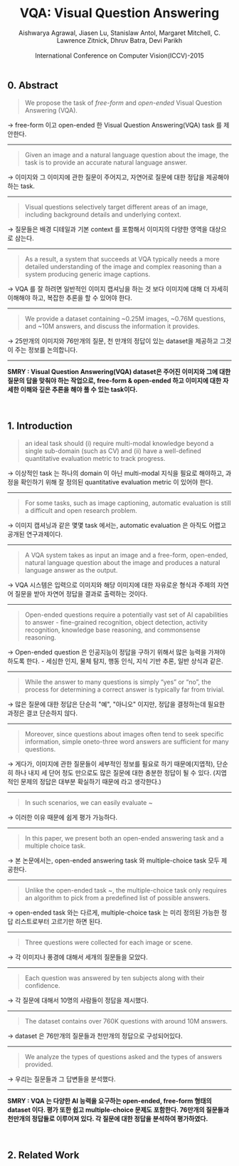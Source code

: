 # <div align="center"> VQA: Visual Question Answering </div>

<div align="center">
  Aishwarya Agrawal, Jiasen Lu, Stanislaw Antol, Margaret Mitchell, C. Lawrence Zitnick, Dhruv Batra, Devi Parikh
  </br>
  </br>
  International Conference on Computer Vision(ICCV)-2015
</div>

</br>

## 0. Abstract

> We propose the task of *free-form* and *open-ended* Visual Question Answering (VQA).

$\to$ free-form 이고 open-ended 한 Visual Question Answering(VQA) task 를 제안한다.

---

> Given an image and a natural language question about the image, the task is to provide an accurate natural language answer.

$\to$ 이미지와 그 이미지에 관한 질문이 주어지고, 자연어로 질문에 대한 정답을 제공해야 하는 task.

---

> Visual questions selectively target different areas of an image, including background details and underlying context.

$\to$ 질문들은 배경 디테일과 기본 context 를 포함해서 이미지의 다양한 영역을 대상으로 삼는다.

---

> As a result, a system that succeeds at VQA typically needs a more detailed understanding of the image and complex reasoning than a system producing generic image captions.

$\to$ VQA 를 잘 하려면 일반적인 이미지 캡셔닝을 하는 것 보다 이미지에 대해 더 자세히 이해해야 하고, 복잡한 추론을 할 수 있어야 한다.

---

> We provide a dataset containing ~0.25M images, ~0.76M questions, and ~10M answers, and discuss the information it provides.

$\to$ 25만개의 이미지와 76만개의 질문, 천 만개의 정답이 있는 dataset을 제공하고 그것이 주는 정보를 논의합니다.

---

**SMRY : Visual Question Answering(VQA) dataset은 주어진 이미지와 그에 대한 질문의 답을 맞춰야 하는 작업으로, free-form & open-ended 하고 이미지에 대한 자세한 이해와 깊은 추론을 해야 풀 수 있는 task이다.**

</br>

## 1. Introduction

> an ideal task should (i) require multi-modal knowledge beyond a single sub-domain (such as CV) and (ii) have a well-defined quantitative evaluation metric to track progress.

$\to$ 이상적인 task 는 하나의 domain 이 아닌 multi-modal 지식을 필요로 해야하고, 과정을 확인하기 위해 잘 정의된 quantitative evaluation metric 이 있어야 한다.

---

> For some tasks, such as image captioning, automatic evaluation is still a difficult and open research problem.

$\to$ 이미지 캡셔닝과 같은 몇몇 task 에서는, automatic evaluation 은 아직도 어렵고 공개된 연구과제이다.

---

> A VQA system takes as input an image and a free-form, open-ended, natural language question about the image and produces a natural language answer as the output.

$\to$ VQA 시스템은 입력으로 이미지와 해당 이미지에 대한 자유로운 형식과 주제의 자연어 질문을 받아 자연어 정답을 결과로 출력하는 것이다.

---

> Open-ended questions require a potentially vast set of AI capabilities to answer - fine-grained recognition, object detection, activity recognition, knowledge base reasoning, and commonsense reasoning.

$\to$ Open-ended question 은 인공지능이 정답을 구하기 위해서 많은 능력을 가져야 하도록 한다. - 세심한 인지, 물체 탐지, 행동 인식, 지식 기반 추론, 일반 상식과 같은.

---

> While the answer to many questions is simply “yes” or “no”, the process for determining a correct answer is typically far from trivial.

$\to$ 많은 질문에 대한 정답은 단순히 "예", "아니오" 이지만, 정답을 결정하는데 필요한 과정은 결코 단순하지 않다.

---

> Moreover, since questions about images often tend to seek specific information, simple oneto-three word answers are sufficient for many questions.

$\to$ 게다가, 이미지에 관한 질문들이 세부적인 정보를 필요로 하기 때문에(지엽적), 단순히 하나 내지 세 단어 정도 만으로도 많은 질문에 대한 충분한 정답이 될 수 있다. (지엽적인 문제의 정답은 대부분 확실하기 때문에 라고 생각한다.)

---

> In such scenarios, we can easily evaluate ~

$\to$ 이러한 이유 때문에 쉽게 평가 가능하다.

---

> In this paper, we present both an open-ended answering task and a multiple choice task.

$\to$ 본 논문에서는, open-ended answering task 와 multiple-choice task 모두 제공한다.

---

> Unlike the open-ended task ~, the multiple-choice task only requires an algorithm to pick from a predefined list of possible answers.

$\to$ open-ended task 와는 다르게, multiple-choice task 는 미리 정의된 가능한 정답 리스트로부터 고르기만 하면 된다.

---

> Three questions were collected for each image or scene.

$\to$ 각 이미지나 풍경에 대해서 세개의 질문들을 모았다.

---

> Each question was answered by ten subjects along with their confidence.

$\to$ 각 질문에 대해서 10명의 사람들이 정답을 제시했다.

---

> The dataset contains over 760K questions with around 10M answers.

$\to$ dataset 은 76만개의 질문들과 천만개의 정답으로 구성되어있다.

---

> We analyze the types of questions asked and the types of answers provided.

$\to$ 우리는 질문들과 그 답변들을 분석했다.

---

**SMRY : VQA 는 다양한 AI 능력을 요구하는 open-ended, free-form 형태의 dataset 이다. 평가 또한 쉽고 multiple-choice 문제도 포함한다. 76만개의 질문들과 천만개의 정답들로 이루어져 있다. 각 질문에 대한 정답을 분석하여 평가하였다.**

</br>

## 2. Related Work




